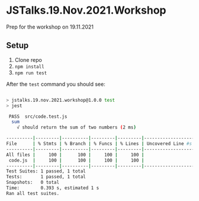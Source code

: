 # JSTalks.19.Nov.2021.Workshop

Prep for the workshop on 19.11.2021

## Setup

1. Clone repo
2. `npm install`
3. `npm run test`

After the `test` command you should see:

```bash

> jstalks.19.nov.2021.workshop@1.0.0 test
> jest

 PASS  src/code.test.js
  sum
    √ should return the sum of two numbers (2 ms)

----------|---------|----------|---------|---------|-------------------
File      | % Stmts | % Branch | % Funcs | % Lines | Uncovered Line #s
----------|---------|----------|---------|---------|-------------------
All files |     100 |      100 |     100 |     100 |
 code.js  |     100 |      100 |     100 |     100 |
----------|---------|----------|---------|---------|-------------------
Test Suites: 1 passed, 1 total
Tests:       1 passed, 1 total
Snapshots:   0 total
Time:        0.393 s, estimated 1 s
Ran all test suites.

```
